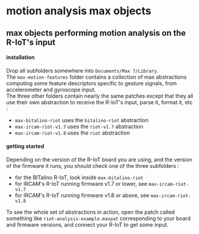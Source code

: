 # motion analysis max objects

## max objects performing motion analysis on the R-IoT's input

#### installation

Drop all subfolders somewhere into `Documents/Max 7/Library`.  
The `max-motion-features` folder contains a collection of max abstractions
computing some feature descriptors specific to gesture signals,
from accelerometer and gyroscope input.  
The three other folders contain nearly the same patches except that they all use
their own abstraction to receive the R-IoT's input, parse it, format it, etc :

* `max-bitalino-riot` uses the `bitalino-riot` abstraction
* `max-ircam-riot-v1.7` uses the `riot-v1.7` abstraction
* `max-ircam-riot-v1.8` uses the `riot` abstraction

#### getting started

Depending on the version of the R-IoT board you are using, and the version of
the firmware it runs, you should check one of the three subfolders :

* for the BITalino R-IoT, look inside `max-bitalino-riot`
* for IRCAM's R-IoT running firmware v1.7 or lower, see `max-ircam-riot-v1.7`
* for IRCAM's R-IoT running firmware v1.8 or above, see `max-ircam-riot-v1.8`

To see the whole set of abstractions in action, open the patch called something
like `riot-analysis-example.maxpat` corresponding to your board and firmware
versions, and connect your R-IoT to get some input.
